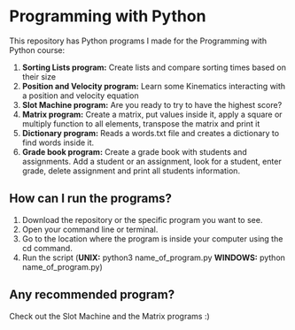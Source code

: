 # Programming with Python
This repository has Python programs I made for the Programming with Python course:

1. <b>Sorting Lists program:</b> Create lists and compare sorting times based on their size
2. <b>Position and Velocity program:</b> Learn some Kinematics interacting with a position and velocity equation
3. <b>Slot Machine program:</b> Are you ready to try to have the highest score?
4. <b>Matrix program:</b> Create a matrix, put values inside it, apply a square or multiply function to all elements, transpose the matrix and print it
5. <b>Dictionary program:</b> Reads a words.txt file and creates a dictionary to find words inside it.
6. <b>Grade book program:</b> Create a grade book with students and assignments. Add a student or an assignment, look for a student, enter grade, delete assignment and print all students information.

## How can I run the programs?

1. Download the repository or the specific program you want to see.
2. Open your command line or terminal.
3. Go to the location where the program is inside your computer using the cd command.
4. Run the script (<b>UNIX:</b> python3 name_of_program.py <b>WINDOWS:</b> python name_of_program.py)

## Any recommended program?

Check out the Slot Machine and the Matrix programs :)
